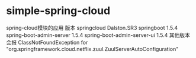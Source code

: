 # simple-spring-cloud
spring-cloud模块的应用
版本 springcloud Dalston.SR3
    springboot 1.5.4
    spring-boot-admin-server 1.5.4
    spring-boot-admin-server-ui 1.5.4
 其他版本会报  ClassNotFoundException for "org.springframework.cloud.netflix.zuul.ZuulServerAutoConfiguration"

